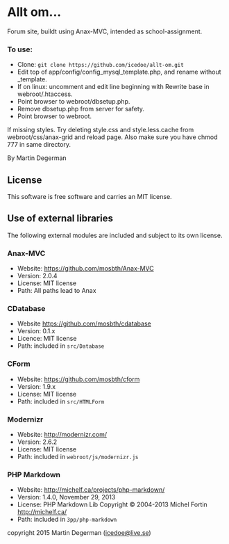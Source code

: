 Allt om...
===========

Forum site, buildt using Anax-MVC, intended as school-assignment.

### To use:
* Clone: `git clone https://github.com/icedoe/allt-om.git`
* Edit top of app/config/config_mysql_template.php, and rename without _template.
* If on linux: uncomment and edit line beginning with Rewrite base in webroot/.htaccess.
* Point browser to webroot/dbsetup.php.
* Remove dbsetup.php from server for safety.
* Point browser to webroot.

If missing styles. Try deleting style.css and style.less.cache from webroot/css/anax-grid and reload page. Also make sure you have chmod 777 in same directory.


By Martin Degerman



License
------------------

This software is free software and carries an MIT license.



Use of external libraries
-----------------------------------

The following external modules are included and subject to its own license.



### Anax-MVC
* Website: https://github.com/mosbth/Anax-MVC
* Version: 2.0.4
* License: MIT license
* Path: All paths lead to Anax



### CDatabase
* Website https://github.com/mosbth/cdatabase
* Version: 0.1.x
* Licence: MIT license
* Path: included in `src/Database`



### CForm
* Website: https://github.com/mosbth/cform
* Version: 1.9.x
* License: MIT license
* Path: included in `src/HTMLForm`




### Modernizr
* Website: http://modernizr.com/
* Version: 2.6.2
* License: MIT license
* Path: included in `webroot/js/modernizr.js`



### PHP Markdown
* Website: http://michelf.ca/projects/php-markdown/
* Version: 1.4.0, November 29, 2013
* License: PHP Markdown Lib Copyright © 2004-2013 Michel Fortin http://michelf.ca/
* Path: included in `3pp/php-markdown`




copyright 2015 Martin Degerman (icedoe@live.se)